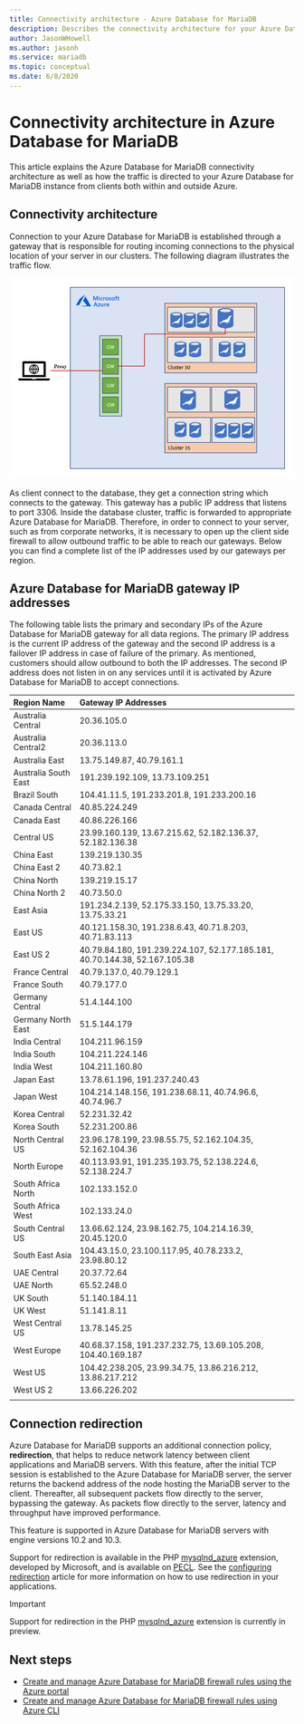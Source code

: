 ```yaml
---
title: Connectivity architecture - Azure Database for MariaDB
description: Describes the connectivity architecture for your Azure Database for MariaDB server.
author: JasonWHowell
ms.author: jasonh
ms.service: mariadb
ms.topic: conceptual
ms.date: 6/8/2020
---
```


# Connectivity architecture in Azure Database for MariaDB
This article explains the Azure Database for MariaDB connectivity architecture as well as how the traffic is directed to your Azure Database for MariaDB instance from clients both within and outside Azure.

## Connectivity architecture

Connection to your Azure Database for MariaDB is established through a gateway that is responsible for routing incoming connections to the physical location of your server in our clusters. The following diagram illustrates the traffic flow.

![Overview of the connectivity architecture](./media/concepts-connectivity-architecture/connectivity-architecture-overview-proxy.png)

As client connect to the database, they get a connection string which connects to the gateway. This gateway has a public IP address that listens to port 3306. Inside the database cluster, traffic is forwarded to appropriate Azure Database for MariaDB. Therefore, in order to connect to your server, such as from corporate networks, it is necessary to open up the client side firewall to allow outbound traffic to be able to reach our gateways. Below you can find a complete list of the IP addresses used by our gateways per region.

## Azure Database for MariaDB gateway IP addresses

The following table lists the primary and secondary IPs of the Azure Database for MariaDB gateway for all data regions. The primary IP address is the current IP address of the gateway and the second IP address is a failover IP address in case of failure of the primary. As mentioned, customers should allow outbound to both the IP addresses. The second IP address does not listen in on any services until it is activated by Azure Database for MariaDB to accept connections.

| **Region Name** | **Gateway IP Addresses** |
|:----------------|:-------------|
| Australia Central| 20.36.105.0	 |
| Australia Central2	 | 20.36.113.0	 |
| Australia East | 13.75.149.87, 40.79.161.1	 |
| Australia South East |191.239.192.109, 13.73.109.251	 |
| Brazil South | 104.41.11.5, 191.233.201.8, 191.233.200.16	 |
| Canada Central |40.85.224.249	 |
| Canada East | 40.86.226.166	 |
| Central US | 23.99.160.139, 13.67.215.62, 52.182.136.37, 52.182.136.38 	 |
| China East | 139.219.130.35	 |
| China East 2 | 40.73.82.1	 |
| China North | 139.219.15.17	 |
| China North 2 | 40.73.50.0	 |
| East Asia | 191.234.2.139, 52.175.33.150, 13.75.33.20, 13.75.33.21	 |
| East US | 40.121.158.30, 191.238.6.43, 40.71.8.203, 40.71.83.113	 |
| East US 2 |40.79.84.180, 191.239.224.107, 52.177.185.181, 40.70.144.38, 52.167.105.38  |
| France Central | 40.79.137.0, 40.79.129.1	 |
| France South | 40.79.177.0	 |
| Germany Central | 51.4.144.100	 |
| Germany North East | 51.5.144.179	 |
| India Central | 104.211.96.159	 |
| India South | 104.211.224.146	 |
| India West | 104.211.160.80	 |
| Japan East | 13.78.61.196, 191.237.240.43	 |
| Japan West | 104.214.148.156, 191.238.68.11, 40.74.96.6, 40.74.96.7	 |
| Korea Central | 52.231.32.42	 |
| Korea South | 52.231.200.86	 |
| North Central US | 23.96.178.199, 23.98.55.75, 52.162.104.35, 52.162.104.36	 |
| North Europe | 40.113.93.91, 191.235.193.75, 52.138.224.6, 52.138.224.7	 |
| South Africa North  | 102.133.152.0	 |
| South Africa West	| 102.133.24.0	 |
| South Central US |13.66.62.124, 23.98.162.75, 104.214.16.39, 20.45.120.0	 |
| South East Asia | 104.43.15.0, 23.100.117.95, 40.78.233.2, 23.98.80.12	 |
| UAE Central | 20.37.72.64	 |
| UAE North | 65.52.248.0	 |
| UK South | 51.140.184.11	 |
| UK West | 51.141.8.11	 |
| West Central US | 13.78.145.25	 |
| West Europe | 40.68.37.158, 191.237.232.75, 13.69.105.208, 104.40.169.187	 |
| West US | 104.42.238.205, 23.99.34.75, 13.86.216.212, 13.86.217.212 |
| West US 2 | 13.66.226.202	 |
||||

## Connection redirection

Azure Database for MariaDB supports an additional connection policy, **redirection**, that helps to reduce network latency between client applications and MariaDB servers. With this feature, after the initial TCP session is established to the Azure Database for MariaDB server, the server returns the backend address of the node hosting the MariaDB server to the client. Thereafter, all subsequent packets flow directly to the server, bypassing the gateway. As packets flow directly to the server, latency and throughput have improved performance.

This feature is supported in Azure Database for MariaDB servers with engine versions 10.2 and 10.3.

Support for redirection is available in the PHP [mysqlnd_azure](https://github.com/microsoft/mysqlnd_azure) extension, developed by Microsoft, and is available on [PECL](https://pecl.php.net/package/mysqlnd_azure). See the [configuring redirection](./howto-redirection.md) article for more information on how to use redirection in your applications.

> [!IMPORTANT]
> Support for redirection in the PHP [mysqlnd_azure](https://github.com/microsoft/mysqlnd_azure) extension is currently in preview.

## Next steps

* [Create and manage Azure Database for MariaDB firewall rules using the Azure portal](./howto-manage-firewall-portal.md)
* [Create and manage Azure Database for MariaDB firewall rules using Azure CLI](./howto-manage-firewall-cli.md)
